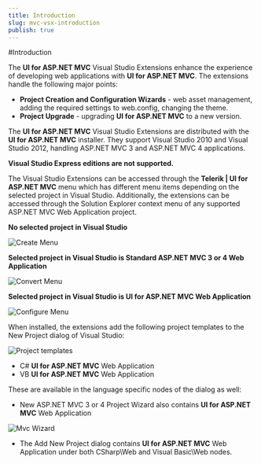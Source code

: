 ```yaml
---
title: Introduction
slug: mvc-vsx-introduction
publish: true
---
```


#Introduction

The **UI for ASP.NET MVC** Visual Studio Extensions enhance the experience of developing web applications with **UI for ASP.NET MVC**. The extensions handle the following major points:

-   **Project Creation and Configuration Wizards** - web asset management, adding the required settings to web.config, changing the theme.
-   **Project Upgrade** - upgrading **UI for ASP.NET MVC** to a new version.

The **UI for ASP.NET MVC** Visual Studio Extensions are distributed with the **UI for ASP.NET MVC** installer. They support Visual Studio 2010 and Visual Studio 2012, handling ASP.NET MVC 3 and ASP.NET MVC 4 applications.

**Visual Studio Express editions are not supported.**

The Visual Studio Extensions can be accessed through the **Telerik | UI for ASP.NET MVC** menu which has different menu items depending on the selected project in Visual Studio.
Additionally, the extensions can be accessed through the Solution Explorer context menu of any supported ASP.NET MVC Web Application project.

**No selected project in Visual Studio**

 ![Create Menu](images/create_menu.png)


**Selected project in Visual Studio is Standard ASP.NET MVC 3 or 4 Web Application**

 ![Convert Menu](images/convert_menu.png)

**Selected project in Visual Studio is **UI for ASP.NET MVC** Web Application**

 ![Configure Menu](images/configure_menu.png)

When installed, the extensions add the following project templates to the New Project dialog of Visual Studio:

 ![Project templates](images/project_template.png)

-   C# **UI for ASP.NET MVC** Web Application
-   VB **UI for ASP.NET MVC** Web Application

These are available in the language specific nodes of the dialog as well:

-   New ASP.NET MVC 3 or 4 Project Wizard also contains **UI for ASP.NET MVC** Web Application

![Mvc Wizard](images/mvc_wizard.png)

-   The Add New Project dialog contains **UI for ASP.NET MVC** Web Application under both CSharp\Web and Visual Basic\Web nodes.


